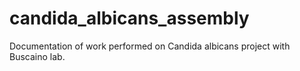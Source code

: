 # candida_albicans_assembly
Documentation of work performed on Candida albicans project with Buscaino lab.
